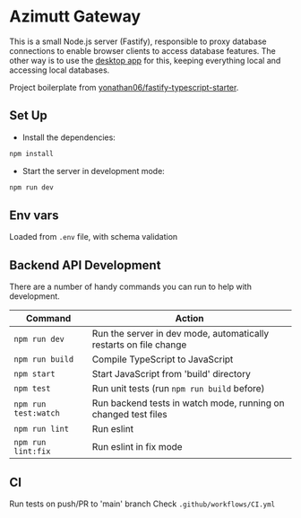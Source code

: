 # Azimutt Gateway

This is a small Node.js server (Fastify), responsible to proxy database connections to enable browser clients to access database features.
The other way is to use the [desktop app](../desktop) for this, keeping everything local and accessing local databases.

Project boilerplate from [yonathan06/fastify-typescript-starter](https://github.com/yonathan06/fastify-typescript-boilerplate).

## Set Up

- Install the dependencies:

```bash
npm install
```

- Start the server in development mode:

```bash
npm run dev
```

## Env vars

Loaded from `.env` file, with schema validation

## Backend API Development

There are a number of handy commands you can run to help with development.

| Command              | Action                                                            |
|----------------------|-------------------------------------------------------------------|
| `npm run dev`        | Run the server in dev mode, automatically restarts on file change |
| `npm run build`      | Compile TypeScript to JavaScript                                  |
| `npm start`          | Start JavaScript from 'build' directory                           |
| `npm test`           | Run unit tests (run `npm run build` before)                       |
| `npm run test:watch` | Run backend tests in watch mode, running on changed test files    |
| `npm run lint`       | Run eslint                                                        |
| `npm run lint:fix`   | Run eslint in fix mode                                            |

## CI

Run tests on push/PR to 'main' branch
Check `.github/workflows/CI.yml`
